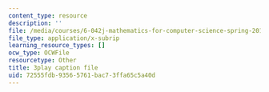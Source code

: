 ```yaml
---
content_type: resource
description: ''
file: /media/courses/6-042j-mathematics-for-computer-science-spring-2015/72555fdb93565761bac73ffa65c5a40d_Y9Blo_G-Mvg.vtt
file_type: application/x-subrip
learning_resource_types: []
ocw_type: OCWFile
resourcetype: Other
title: 3play caption file
uid: 72555fdb-9356-5761-bac7-3ffa65c5a40d
---
```

